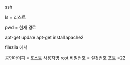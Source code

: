 ssh

ls = 리스트

pwd = 현재 경로

apt-get update
apt-get install apache2


filezila 에서

공인아이피 = 호스트
사용자명 root
비밀번호 = 설정번호
포트 =22